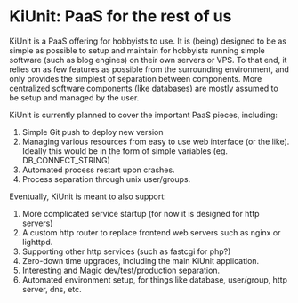 KiUnit:  PaaS for the rest of us
================================

KiUnit is a PaaS offering for hobbyists to use.  It is (being) designed to be as simple as possible to setup and maintain for hobbyists running simple software (such as blog engines) on their own servers or VPS.  To that end, it relies on as few features as possible from the surrounding environment, and only provides the simplest of separation between components.  More centralized software components (like databases) are mostly assumed to be setup and managed by the user.

KiUnit is currently planned to cover the important PaaS pieces, including:
1. Simple Git push to deploy new version
2. Managing various resources from easy to use web interface (or the like).  Ideally this would be in the form of simple variables (eg. DB_CONNECT_STRING)
3. Automated process restart upon crashes.
4. Process separation through unix user/groups.

Eventually, KiUnit is meant to also support:
1. More complicated service startup (for now it is designed for http servers)
2. A custom http router to replace frontend web servers such as nginx or lighttpd.
3. Supporting other http services (such as fastcgi for php?)
4. Zero-down time upgrades, including the main KiUnit application.
5. Interesting and Magic dev/test/production separation.
6. Automated environment setup, for things like database, user/group, http server, dns, etc.